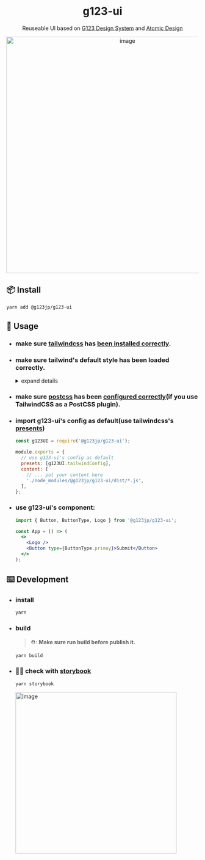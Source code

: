 <h1 align="center"> g123-ui </h1>
<div align="center">

Reuseable UI based on [G123 Design System](https://www.figma.com/file/U4LsgpPqBkL5FX2UNUDm9o/G123-Design-System) and [Atomic Design](https://atomicdesign.bradfrost.com/)

  <img width="619" alt="image" src="https://user-images.githubusercontent.com/1228449/197720965-e5c2ec63-dc83-43ca-a23d-d1d1bcbf352c.png">
  
</div>

## 📦 Install

```bash
yarn add @g123jp/g123-ui
```

## 🔨 Usage

- ### make sure [tailwindcss](https://tailwindcss.com/) has [been installed correctly](https://tailwindcss.com/docs/installation).

- ### make sure tailwind's default style has been loaded correctly.

  <details><summary>expand details</summary>
  <p>

  ```css
  # in your root css
  @tailwind base;
  @tailwind components;
  @tailwind utilities;
  ```

  </p>
  </details>

- ### make sure [postcss](https://postcss.org/) has been [configured correctly](https://tailwindcss.com/docs/installation/using-postcss)(if you use TailwindCSS as a PostCSS plugin).

- ### import g123-ui's config as default(use tailwindcss's [presents](https://tailwindcss.com/docs/presets))

  ```js
  const g123UI = require('@g123jp/g123-ui');

  module.exports = {
    // use g123-ui's config as default
    presets: [g123UI.tailwindConfig],
    content: [
      // ... put your content here
      './node_modules/@g123jp/g123-ui/dist/*.js',
    ],
  };
  ```

- ### use g123-ui's component:

  ```jsx
  import { Button, ButtonType, Logo } from '@g123jp/g123-ui';

  const App = () => (
    <>
      <Logo />
      <Button type={ButtonType.primay}>Submit</Button>
    </>
  );
  ```

## ⌨️ Development

- ### install

  ```bash
  yarn
  ```

- ### build

  > ⛑: **Make sure run build before publish it.**

  ```bash
  yarn build
  ```

- ### 🤹🏼 check with [storybook](https://storybook.js.org/)
  ```bash
  yarn storybook
  ```
  <img width="422" alt="image" src="https://user-images.githubusercontent.com/1228449/154028955-b1e3e8ea-982f-4bb1-bc37-56ba8be74ff0.png">
